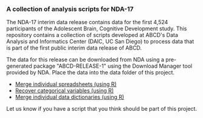 ### A collection of analysis scripts for NDA-17

The NDA-17 interim data release contains data for the first 4,524 participants of the Adolescent Brain, Cognitive Development study. This repository contains a collection of scripts developed at ABCD's Data Analysis and Informatics Center (DAIC, UC San Diego) to process data that is part of the first public interim data release of ABCD.

The data for this release can be downloaded from NDA using a pre-generated package "ABCD-RELEASE-1" using the Download Manager tool provided by NDA. Place the data into the data folder of this project.

 - [Merge individual spreadsheets (using R)](notebooks/general/merge_data.md)
 - [Recover categorical variables (using R)](notebooks/general/categorical_extension.md)
 - [Merge individual data dictionaries (using R)](notebooks/general/merge_data_dictionaries.md)


Let us know if you have a script that you think should be part of this project.
